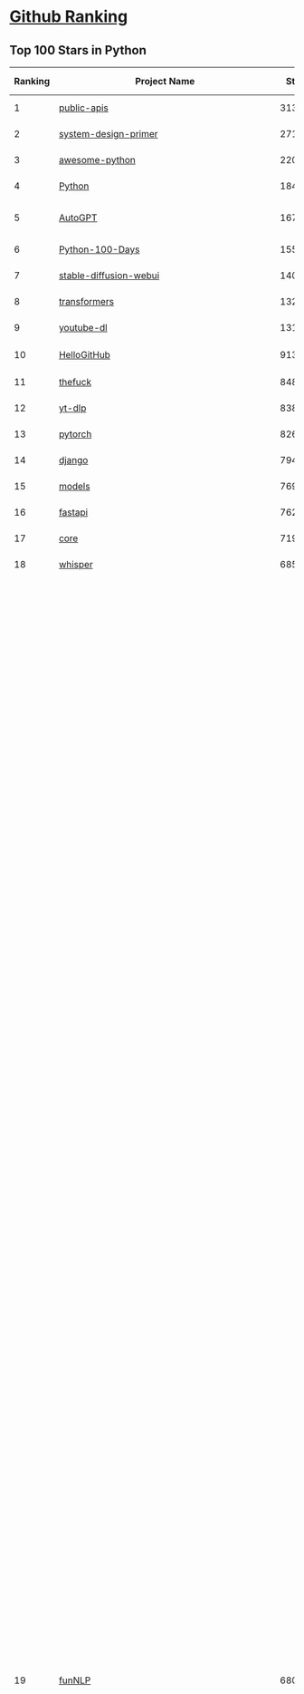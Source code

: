 [Github Ranking](../README.md)
==========

## Top 100 Stars in Python

| Ranking | Project Name | Stars | Forks | Language | Open Issues | Description | Last Commit |
| ------- | ------------ | ----- | ----- | -------- | ----------- | ----------- | ----------- |
| 1 | [public-apis](https://github.com/public-apis/public-apis) | 313486 | 33469 | Python | 23 | A collective list of free APIs | 2024-09-25T13:37:57Z |
| 2 | [system-design-primer](https://github.com/donnemartin/system-design-primer) | 271249 | 45771 | Python | 235 | Learn how to design large-scale systems. Prep for the system design interview.  Includes Anki flashcards. | 2024-08-07T10:09:11Z |
| 3 | [awesome-python](https://github.com/vinta/awesome-python) | 220353 | 24826 | Python | 0 | An opinionated list of awesome Python frameworks, libraries, software and resources. | 2024-08-11T17:10:18Z |
| 4 | [Python](https://github.com/TheAlgorithms/Python) | 184762 | 44440 | Python | 30 | All Algorithms implemented in Python | 2024-10-03T00:18:01Z |
| 5 | [AutoGPT](https://github.com/Significant-Gravitas/AutoGPT) | 167195 | 44188 | Python | 114 | AutoGPT is the vision of accessible AI for everyone, to use and to build on. Our mission is to provide the tools, so that you can focus on what matters. | 2024-10-03T02:04:36Z |
| 6 | [Python-100-Days](https://github.com/jackfrued/Python-100-Days) | 155407 | 52128 | Python | 533 | Python - 100天从新手到大师 | 2024-08-15T10:52:27Z |
| 7 | [stable-diffusion-webui](https://github.com/AUTOMATIC1111/stable-diffusion-webui) | 140605 | 26608 | Python | 2243 | Stable Diffusion web UI | 2024-09-09T04:52:14Z |
| 8 | [transformers](https://github.com/huggingface/transformers) | 132870 | 26500 | Python | 1018 | 🤗 Transformers: State-of-the-art Machine Learning for Pytorch, TensorFlow, and JAX. | 2024-10-02T21:18:47Z |
| 9 | [youtube-dl](https://github.com/ytdl-org/youtube-dl) | 131638 | 9970 | Python | 3703 | Command-line program to download videos from YouTube.com and other video sites | 2024-08-17T06:41:13Z |
| 10 | [HelloGitHub](https://github.com/521xueweihan/HelloGitHub) | 91341 | 9591 | Python | 145 | :octocat: 分享 GitHub 上有趣、入门级的开源项目。Share interesting, entry-level open source projects on GitHub. | 2024-09-28T06:51:48Z |
| 11 | [thefuck](https://github.com/nvbn/thefuck) | 84897 | 3430 | Python | 264 | Magnificent app which corrects your previous console command. | 2024-07-19T14:56:13Z |
| 12 | [yt-dlp](https://github.com/yt-dlp/yt-dlp) | 83861 | 6535 | Python | 1426 | A feature-rich command-line audio/video downloader | 2024-10-01T00:13:48Z |
| 13 | [pytorch](https://github.com/pytorch/pytorch) | 82630 | 22241 | Python | 13960 | Tensors and Dynamic neural networks in Python with strong GPU acceleration | 2024-10-03T02:55:50Z |
| 14 | [django](https://github.com/django/django) | 79430 | 31634 | Python | 0 | The Web framework for perfectionists with deadlines. | 2024-10-02T17:21:58Z |
| 15 | [models](https://github.com/tensorflow/models) | 76983 | 45783 | Python | 1067 | Models and examples built with TensorFlow | 2024-10-02T23:05:51Z |
| 16 | [fastapi](https://github.com/fastapi/fastapi) | 76200 | 6425 | Python | 44 | FastAPI framework, high performance, easy to learn, fast to code, ready for production | 2024-10-01T11:59:58Z |
| 17 | [core](https://github.com/home-assistant/core) | 71904 | 30127 | Python | 2263 | :house_with_garden: Open source home automation that puts local control and privacy first. | 2024-10-02T23:25:49Z |
| 18 | [whisper](https://github.com/openai/whisper) | 68530 | 8080 | Python | 0 | Robust Speech Recognition via Large-Scale Weak Supervision | 2024-09-30T18:21:19Z |
| 19 | [funNLP](https://github.com/fighting41love/funNLP) | 68036 | 14432 | Python | 25 | 中英文敏感词、语言检测、中外手机/电话归属地/运营商查询、名字推断性别、手机号抽取、身份证抽取、邮箱抽取、中日文人名库、中文缩写库、拆字词典、词汇情感值、停用词、反动词表、暴恐词表、繁简体转换、英文模拟中文发音、汪峰歌词生成器、职业名称词库、同义词库、反义词库、否定词库、汽车品牌词库、汽车零件词库、连续英文切割、各种中文词向量、公司名字大全、古诗词库、IT词库、财经词库、成语词库、地名词库、历史名人词库、诗词词库、医学词库、饮食词库、法律词库、汽车词库、动物词库、中文聊天语料、中文谣言数据、百度中文问答数据集、句子相似度匹配算法集合、bert资源、文本生成&摘要相关工具、cocoNLP信息抽取工具、国内电话号码正则匹配、清华大学XLORE:中英文跨语言百科知识图谱、清华大学人工智能技术系列报告、自然语言生成、NLU太难了系列、自动对联数据及机器人、用户名黑名单列表、罪名法务名词及分类模型、微信公众号语料、cs224n深度学习自然语言处理课程、中文手写汉字识别、中文自然语言处理 语料/数据集、变量命名神器、分词语料库+代码、任务型对话英文数据集、ASR 语音数据集 + 基于深度学习的中文语音识别系统、笑声检测器、Microsoft多语言数字/单位/如日期时间识别包、中华新华字典数据库及api(包括常用歇后语、成语、词语和汉字)、文档图谱自动生成、SpaCy 中文模型、Common Voice语音识别数据集新版、神经网络关系抽取、基于bert的命名实体识别、关键词(Keyphrase)抽取包pke、基于医疗领域知识图谱的问答系统、基于依存句法与语义角色标注的事件三元组抽取、依存句法分析4万句高质量标注数据、cnocr：用来做中文OCR的Python3包、中文人物关系知识图谱项目、中文nlp竞赛项目及代码汇总、中文字符数据、speech-aligner: 从“人声语音”及其“语言文本”产生音素级别时间对齐标注的工具、AmpliGraph: 知识图谱表示学习(Python)库：知识图谱概念链接预测、Scattertext 文本可视化(python)、语言/知识表示工具：BERT & ERNIE、中文对比英文自然语言处理NLP的区别综述、Synonyms中文近义词工具包、HarvestText领域自适应文本挖掘工具（新词发现-情感分析-实体链接等）、word2word：(Python)方便易用的多语言词-词对集：62种语言/3,564个多语言对、语音识别语料生成工具：从具有音频/字幕的在线视频创建自动语音识别(ASR)语料库、构建医疗实体识别的模型（包含词典和语料标注）、单文档非监督的关键词抽取、Kashgari中使用gpt-2语言模型、开源的金融投资数据提取工具、文本自动摘要库TextTeaser: 仅支持英文、人民日报语料处理工具集、一些关于自然语言的基本模型、基于14W歌曲知识库的问答尝试--功能包括歌词接龙and已知歌词找歌曲以及歌曲歌手歌词三角关系的问答、基于Siamese bilstm模型的相似句子判定模型并提供训练数据集和测试数据集、用Transformer编解码模型实现的根据Hacker News文章标题自动生成评论、用BERT进行序列标记和文本分类的模板代码、LitBank：NLP数据集——支持自然语言处理和计算人文学科任务的100部带标记英文小说语料、百度开源的基准信息抽取系统、虚假新闻数据集、Facebook: LAMA语言模型分析，提供Transformer-XL/BERT/ELMo/GPT预训练语言模型的统一访问接口、CommonsenseQA：面向常识的英文QA挑战、中文知识图谱资料、数据及工具、各大公司内部里大牛分享的技术文档 PDF 或者 PPT、自然语言生成SQL语句（英文）、中文NLP数据增强（EDA）工具、英文NLP数据增强工具 、基于医药知识图谱的智能问答系统、京东商品知识图谱、基于mongodb存储的军事领域知识图谱问答项目、基于远监督的中文关系抽取、语音情感分析、中文ULMFiT-情感分析-文本分类-语料及模型、一个拍照做题程序、世界各国大规模人名库、一个利用有趣中文语料库 qingyun 训练出来的中文聊天机器人、中文聊天机器人seqGAN、省市区镇行政区划数据带拼音标注、教育行业新闻语料库包含自动文摘功能、开放了对话机器人-知识图谱-语义理解-自然语言处理工具及数据、中文知识图谱：基于百度百科中文页面-抽取三元组信息-构建中文知识图谱、masr: 中文语音识别-提供预训练模型-高识别率、Python音频数据增广库、中文全词覆盖BERT及两份阅读理解数据、ConvLab：开源多域端到端对话系统平台、中文自然语言处理数据集、基于最新版本rasa搭建的对话系统、基于TensorFlow和BERT的管道式实体及关系抽取、一个小型的证券知识图谱/知识库、复盘所有NLP比赛的TOP方案、OpenCLaP：多领域开源中文预训练语言模型仓库、UER：基于不同语料+编码器+目标任务的中文预训练模型仓库、中文自然语言处理向量合集、基于金融-司法领域(兼有闲聊性质)的聊天机器人、g2pC：基于上下文的汉语读音自动标记模块、Zincbase 知识图谱构建工具包、诗歌质量评价/细粒度情感诗歌语料库、快速转化「中文数字」和「阿拉伯数字」、百度知道问答语料库、基于知识图谱的问答系统、jieba_fast 加速版的jieba、正则表达式教程、中文阅读理解数据集、基于BERT等最新语言模型的抽取式摘要提取、Python利用深度学习进行文本摘要的综合指南、知识图谱深度学习相关资料整理、维基大规模平行文本语料、StanfordNLP 0.2.0：纯Python版自然语言处理包、NeuralNLP-NeuralClassifier：腾讯开源深度学习文本分类工具、端到端的封闭域对话系统、中文命名实体识别：NeuroNER vs. BertNER、新闻事件线索抽取、2019年百度的三元组抽取比赛：“科学空间队”源码、基于依存句法的开放域文本知识三元组抽取和知识库构建、中文的GPT2训练代码、ML-NLP - 机器学习(Machine Learning)NLP面试中常考到的知识点和代码实现、nlp4han:中文自然语言处理工具集(断句/分词/词性标注/组块/句法分析/语义分析/NER/N元语法/HMM/代词消解/情感分析/拼写检查、XLM：Facebook的跨语言预训练语言模型、用基于BERT的微调和特征提取方法来进行知识图谱百度百科人物词条属性抽取、中文自然语言处理相关的开放任务-数据集-当前最佳结果、CoupletAI - 基于CNN+Bi-LSTM+Attention 的自动对对联系统、抽象知识图谱、MiningZhiDaoQACorpus - 580万百度知道问答数据挖掘项目、brat rapid annotation tool: 序列标注工具、大规模中文知识图谱数据：1.4亿实体、数据增强在机器翻译及其他nlp任务中的应用及效果、allennlp阅读理解:支持多种数据和模型、PDF表格数据提取工具 、 Graphbrain：AI开源软件库和科研工具，目的是促进自动意义提取和文本理解以及知识的探索和推断、简历自动筛选系统、基于命名实体识别的简历自动摘要、中文语言理解测评基准，包括代表性的数据集&基准模型&语料库&排行榜、树洞 OCR 文字识别 、从包含表格的扫描图片中识别表格和文字、语声迁移、Python口语自然语言处理工具集(英文)、 similarity：相似度计算工具包，java编写、海量中文预训练ALBERT模型 、Transformers 2.0 、基于大规模音频数据集Audioset的音频增强 、Poplar：网页版自然语言标注工具、图片文字去除，可用于漫画翻译 、186种语言的数字叫法库、Amazon发布基于知识的人-人开放领域对话数据集 、中文文本纠错模块代码、繁简体转换 、 Python实现的多种文本可读性评价指标、类似于人名/地名/组织机构名的命名体识别数据集 、东南大学《知识图谱》研究生课程(资料)、. 英文拼写检查库 、 wwsearch是企业微信后台自研的全文检索引擎、CHAMELEON：深度学习新闻推荐系统元架构 、 8篇论文梳理BERT相关模型进展与反思、DocSearch：免费文档搜索引擎、 LIDA：轻量交互式对话标注工具 、aili - the fastest in-memory index in the East 东半球最快并发索引 、知识图谱车音工作项目、自然语言生成资源大全 、中日韩分词库mecab的Python接口库、中文文本摘要/关键词提取、汉字字符特征提取器 (featurizer)，提取汉字的特征（发音特征、字形特征）用做深度学习的特征、中文生成任务基准测评 、中文缩写数据集、中文任务基准测评 - 代表性的数据集-基准(预训练)模型-语料库-baseline-工具包-排行榜、PySS3：面向可解释AI的SS3文本分类器机器可视化工具 、中文NLP数据集列表、COPE - 格律诗编辑程序、doccano：基于网页的开源协同多语言文本标注工具 、PreNLP：自然语言预处理库、简单的简历解析器，用来从简历中提取关键信息、用于中文闲聊的GPT2模型：GPT2-chitchat、基于检索聊天机器人多轮响应选择相关资源列表(Leaderboards、Datasets、Papers)、(Colab)抽象文本摘要实现集锦(教程 、词语拼音数据、高效模糊搜索工具、NLP数据增广资源集、微软对话机器人框架 、 GitHub Typo Corpus：大规模GitHub多语言拼写错误/语法错误数据集、TextCluster：短文本聚类预处理模块 Short text cluster、面向语音识别的中文文本规范化、BLINK：最先进的实体链接库、BertPunc：基于BERT的最先进标点修复模型、Tokenizer：快速、可定制的文本词条化库、中文语言理解测评基准，包括代表性的数据集、基准(预训练)模型、语料库、排行榜、spaCy 医学文本挖掘与信息提取 、 NLP任务示例项目代码集、 python拼写检查库、chatbot-list - 行业内关于智能客服、聊天机器人的应用和架构、算法分享和介绍、语音质量评价指标(MOSNet, BSSEval, STOI, PESQ, SRMR)、 用138GB语料训练的法文RoBERTa预训练语言模型 、BERT-NER-Pytorch：三种不同模式的BERT中文NER实验、无道词典 - 有道词典的命令行版本，支持英汉互查和在线查询、2019年NLP亮点回顾、 Chinese medical dialogue data 中文医疗对话数据集 、最好的汉字数字(中文数字)-阿拉伯数字转换工具、 基于百科知识库的中文词语多词义/义项获取与特定句子词语语义消歧、awesome-nlp-sentiment-analysis - 情感分析、情绪原因识别、评价对象和评价词抽取、LineFlow：面向所有深度学习框架的NLP数据高效加载器、中文医学NLP公开资源整理 、MedQuAD：(英文)医学问答数据集、将自然语言数字串解析转换为整数和浮点数、Transfer Learning in Natural Language Processing (NLP) 、面向语音识别的中文/英文发音辞典、Tokenizers：注重性能与多功能性的最先进分词器、CLUENER 细粒度命名实体识别 Fine Grained Named Entity Recognition、 基于BERT的中文命名实体识别、中文谣言数据库、NLP数据集/基准任务大列表、nlp相关的一些论文及代码, 包括主题模型、词向量(Word Embedding)、命名实体识别(NER)、文本分类(Text Classificatin)、文本生成(Text Generation)、文本相似性(Text Similarity)计算等，涉及到各种与nlp相关的算法，基于keras和tensorflow 、Python文本挖掘/NLP实战示例、 Blackstone：面向非结构化法律文本的spaCy pipeline和NLP模型通过同义词替换实现文本“变脸” 、中文 预训练 ELECTREA 模型: 基于对抗学习 pretrain Chinese Model 、albert-chinese-ner - 用预训练语言模型ALBERT做中文NER 、基于GPT2的特定主题文本生成/文本增广、开源预训练语言模型合集、多语言句向量包、编码、标记和实现：一种可控高效的文本生成方法、 英文脏话大列表 、attnvis：GPT2、BERT等transformer语言模型注意力交互可视化、CoVoST：Facebook发布的多语种语音-文本翻译语料库，包括11种语言(法语、德语、荷兰语、俄语、西班牙语、意大利语、土耳其语、波斯语、瑞典语、蒙古语和中文)的语音、文字转录及英文译文、Jiagu自然语言处理工具 - 以BiLSTM等模型为基础，提供知识图谱关系抽取 中文分词 词性标注 命名实体识别 情感分析 新词发现 关键词 文本摘要 文本聚类等功能、用unet实现对文档表格的自动检测，表格重建、NLP事件提取文献资源列表 、 金融领域自然语言处理研究资源大列表、CLUEDatasetSearch - 中英文NLP数据集：搜索所有中文NLP数据集，附常用英文NLP数据集 、medical_NER - 中文医学知识图谱命名实体识别 、(哈佛)讲因果推理的免费书、知识图谱相关学习资料/数据集/工具资源大列表、Forte：灵活强大的自然语言处理pipeline工具集 、Python字符串相似性算法库、PyLaia：面向手写文档分析的深度学习工具包、TextFooler：针对文本分类/推理的对抗文本生成模块、Haystack：灵活、强大的可扩展问答(QA)框架、中文关键短语抽取工具 | 2024-05-10T07:38:24Z |
| 20 | [flask](https://github.com/pallets/flask) | 67711 | 16172 | Python | 6 | The Python micro framework for building web applications. | 2024-09-01T16:04:17Z |
| 21 | [devops-exercises](https://github.com/bregman-arie/devops-exercises) | 66102 | 14746 | Python | 29 | Linux, Jenkins, AWS, SRE, Prometheus, Docker, Python, Ansible, Git, Kubernetes, Terraform, OpenStack, SQL, NoSQL, Azure, GCP, DNS, Elastic, Network, Virtualization. DevOps Interview Questions | 2024-08-31T08:15:03Z |
| 22 | [awesome-machine-learning](https://github.com/josephmisiti/awesome-machine-learning) | 65556 | 14593 | Python | 2 | A curated list of awesome Machine Learning frameworks, libraries and software. | 2024-08-07T17:16:24Z |
| 23 | [gpt_academic](https://github.com/binary-husky/gpt_academic) | 64478 | 7977 | Python | 336 | 为GPT/GLM等LLM大语言模型提供实用化交互接口，特别优化论文阅读/润色/写作体验，模块化设计，支持自定义快捷按钮&函数插件，支持Python和C++等项目剖析&自译解功能，PDF/LaTex论文翻译&总结功能，支持并行问询多种LLM模型，支持chatglm3等本地模型。接入通义千问, deepseekcoder, 讯飞星火, 文心一言, llama2, rwkv, claude2, moss等。 | 2024-10-01T11:59:26Z |
| 24 | [manim](https://github.com/3b1b/manim) | 62896 | 5827 | Python | 412 | Animation engine for explanatory math videos | 2024-10-01T18:28:43Z |
| 25 | [cpython](https://github.com/python/cpython) | 62679 | 30061 | Python | 7076 | The Python programming language | 2024-10-02T23:32:31Z |
| 26 | [ansible](https://github.com/ansible/ansible) | 62501 | 23839 | Python | 513 | Ansible is a radically simple IT automation platform that makes your applications and systems easier to deploy and maintain. Automate everything from code deployment to network configuration to cloud management, in a language that approaches plain English, using SSH, with no agents to install on remote systems. https://docs.ansible.com. | 2024-10-02T22:49:35Z |
| 27 | [d2l-zh](https://github.com/d2l-ai/d2l-zh) | 61810 | 10891 | Python | 0 | 《动手学深度学习》：面向中文读者、能运行、可讨论。中英文版被70多个国家的500多所大学用于教学。 | 2024-07-30T09:32:19Z |
| 28 | [keras](https://github.com/keras-team/keras) | 61693 | 19426 | Python | 231 | Deep Learning for humans | 2024-10-02T17:59:33Z |
| 29 | [PayloadsAllTheThings](https://github.com/swisskyrepo/PayloadsAllTheThings) | 60369 | 14519 | Python | 0 | A list of useful payloads and bypass for Web Application Security and Pentest/CTF | 2024-10-02T14:31:47Z |
| 30 | [gpt4free](https://github.com/xtekky/gpt4free) | 60178 | 13228 | Python | 20 | The official gpt4free repository \| various collection of powerful language models | 2024-09-29T20:48:32Z |
| 31 | [scikit-learn](https://github.com/scikit-learn/scikit-learn) | 59627 | 25305 | Python | 1551 | scikit-learn: machine learning in Python | 2024-10-02T20:53:26Z |
| 32 | [sherlock](https://github.com/sherlock-project/sherlock) | 59201 | 6784 | Python | 95 | Hunt down social media accounts by username across social networks | 2024-08-30T05:21:09Z |
| 33 | [screenshot-to-code](https://github.com/abi/screenshot-to-code) | 56403 | 6947 | Python | 56 | Drop in a screenshot and convert it to clean code (HTML/Tailwind/React/Vue) | 2024-09-26T14:56:18Z |
| 34 | [llama](https://github.com/meta-llama/llama) | 55809 | 9513 | Python | 331 | Inference code for Llama models | 2024-08-18T07:07:28Z |
| 35 | [localstack](https://github.com/localstack/localstack) | 55682 | 3969 | Python | 316 | 💻 A fully functional local AWS cloud stack. Develop and test your cloud & Serverless apps offline | 2024-10-03T00:19:20Z |
| 36 | [annotated_deep_learning_paper_implementations](https://github.com/labmlai/annotated_deep_learning_paper_implementations) | 54446 | 5621 | Python | 28 | 🧑‍🏫 60+ Implementations/tutorials of deep learning papers with side-by-side notes 📝; including transformers (original, xl, switch, feedback, vit, ...), optimizers (adam, adabelief, sophia, ...), gans(cyclegan, stylegan2, ...), 🎮 reinforcement learning (ppo, dqn), capsnet, distillation, ... 🧠 | 2024-08-24T09:18:59Z |
| 37 | [private-gpt](https://github.com/zylon-ai/private-gpt) | 53760 | 7216 | Python | 214 | Interact with your documents using the power of GPT, 100% privately, no data leaks | 2024-09-26T14:30:31Z |
| 38 | [face_recognition](https://github.com/ageitgey/face_recognition) | 53011 | 13449 | Python | 754 | The world's simplest facial recognition api for Python and the command line | 2024-08-21T06:22:36Z |
| 39 | [scrapy](https://github.com/scrapy/scrapy) | 52599 | 10489 | Python | 449 | Scrapy, a fast high-level web crawling & scraping framework for Python. | 2024-10-02T08:04:03Z |
| 40 | [open-interpreter](https://github.com/OpenInterpreter/open-interpreter) | 52443 | 4627 | Python | 192 | A natural language interface for computers | 2024-09-26T07:13:34Z |
| 41 | [Real-Time-Voice-Cloning](https://github.com/CorentinJ/Real-Time-Voice-Cloning) | 52283 | 8747 | Python | 192 | Clone a voice in 5 seconds to generate arbitrary speech in real-time | 2024-08-14T19:54:03Z |
| 42 | [ComfyUI](https://github.com/comfyanonymous/ComfyUI) | 52222 | 5495 | Python | 1693 | The most powerful and modular diffusion model GUI, api and backend with a graph/nodes interface. | 2024-10-02T08:34:22Z |
| 43 | [gpt-engineer](https://github.com/gpt-engineer-org/gpt-engineer) | 52120 | 6789 | Python | 10 | Platform to experiment with the AI Software Engineer. Terminal based. NOTE: Very different from https://gptengineer.app | 2024-09-12T13:16:33Z |
| 44 | [requests](https://github.com/psf/requests) | 52050 | 9308 | Python | 178 | A simple, yet elegant, HTTP library. | 2024-09-30T17:32:23Z |
| 45 | [faceswap](https://github.com/deepfakes/faceswap) | 52033 | 13177 | Python | 21 | Deepfakes Software For All | 2024-08-17T00:29:36Z |
| 46 | [you-get](https://github.com/soimort/you-get) | 50271 | 9412 | Python | 0 | :arrow_double_down: Dumb downloader that scrapes the web | 2024-08-19T20:29:59Z |
| 47 | [hackingtool](https://github.com/Z4nzu/hackingtool) | 50001 | 5366 | Python | 36 | ALL IN ONE Hacking Tool For Hackers | 2024-07-31T13:30:04Z |
| 48 | [yolov5](https://github.com/ultralytics/yolov5) | 49995 | 16162 | Python | 116 | YOLOv5 🚀 in PyTorch > ONNX > CoreML > TFLite | 2024-10-01T10:52:38Z |
| 49 | [openpilot](https://github.com/commaai/openpilot) | 49612 | 9017 | Python | 135 | openpilot is an operating system for robotics. Currently, it upgrades the driver assistance system in 275+ supported cars. | 2024-10-03T03:01:30Z |
| 50 | [grok-1](https://github.com/xai-org/grok-1) | 49462 | 8328 | Python | 72 | Grok open release | 2024-08-30T04:17:25Z |
| 51 | [rich](https://github.com/Textualize/rich) | 49048 | 1712 | Python | 162 | Rich is a Python library for rich text and beautiful formatting in the terminal. | 2024-10-01T14:01:33Z |
| 52 | [professional-programming](https://github.com/charlax/professional-programming) | 46490 | 3709 | Python | 4 | A collection of learning resources for curious software engineers | 2024-09-30T17:58:51Z |
| 53 | [big-list-of-naughty-strings](https://github.com/minimaxir/big-list-of-naughty-strings) | 46160 | 2126 | Python | 67 | The Big List of Naughty Strings is a list of strings which have a high probability of causing issues when used as user-input data. | 2024-04-18T03:26:59Z |
| 54 | [MetaGPT](https://github.com/geekan/MetaGPT) | 44007 | 5238 | Python | 308 | 🌟 The Multi-Agent Framework: First AI Software Company, Towards Natural Language Programming | 2024-09-29T07:38:02Z |
| 55 | [pandas](https://github.com/pandas-dev/pandas) | 43413 | 17834 | Python | 3522 | Flexible and powerful data analysis / manipulation library for Python, providing labeled data structures similar to R data.frame objects, statistical functions, and much more | 2024-10-02T21:23:48Z |
| 56 | [PaddleOCR](https://github.com/PaddlePaddle/PaddleOCR) | 42980 | 7715 | Python | 115 | Awesome multilingual OCR toolkits based on PaddlePaddle (practical ultra lightweight OCR system, support 80+ languages recognition, provide data annotation and synthesis tools, support training and deployment among server, mobile, embedded and IoT devices) | 2024-10-02T11:10:04Z |
| 57 | [30-Days-Of-Python](https://github.com/Asabeneh/30-Days-Of-Python) | 41592 | 7947 | Python | 68 | 30 days of Python programming challenge is a step-by-step guide to learn the Python programming language in 30 days. This challenge may take more than100 days, follow your own pace.  These videos may help too: https://www.youtube.com/channel/UC7PNRuno1rzYPb1xLa4yktw | 2024-08-17T23:00:53Z |
| 58 | [Fooocus](https://github.com/lllyasviel/Fooocus) | 40472 | 5647 | Python | 173 | Focus on prompting and generating | 2024-08-21T01:49:14Z |
| 59 | [ChatGLM-6B](https://github.com/THUDM/ChatGLM-6B) | 40465 | 5193 | Python | 548 | ChatGLM-6B: An Open Bilingual Dialogue Language Model \| 开源双语对话语言模型 | 2024-06-27T04:05:25Z |
| 60 | [python-patterns](https://github.com/faif/python-patterns) | 40271 | 6928 | Python | 10 | A collection of design patterns/idioms in Python | 2024-09-05T20:53:59Z |
| 61 | [text-generation-webui](https://github.com/oobabooga/text-generation-webui) | 39839 | 5229 | Python | 235 | A Gradio web UI for Large Language Models. | 2024-10-01T20:49:49Z |
| 62 | [ailearning](https://github.com/apachecn/ailearning) | 39208 | 11418 | Python | 3 | AiLearning：数据分析+机器学习实战+线性代数+PyTorch+NLTK+TF2 | 2024-03-04T02:15:13Z |
| 63 | [black](https://github.com/psf/black) | 38696 | 2429 | Python | 353 | The uncompromising Python code formatter | 2024-09-30T15:00:34Z |
| 64 | [sentry](https://github.com/getsentry/sentry) | 38689 | 4152 | Python | 2692 | Developer-first error tracking and performance monitoring | 2024-10-03T02:23:18Z |
| 65 | [ColossalAI](https://github.com/hpcaitech/ColossalAI) | 38688 | 4337 | Python | 390 | Making large AI models cheaper, faster and more accessible | 2024-09-30T17:48:16Z |
| 66 | [stablediffusion](https://github.com/Stability-AI/stablediffusion) | 38641 | 4988 | Python | 234 | High-Resolution Image Synthesis with Latent Diffusion Models | 2024-09-20T21:20:35Z |
| 67 | [cheat.sh](https://github.com/chubin/cheat.sh) | 38195 | 1780 | Python | 119 | the only cheat sheet you need | 2024-06-22T19:07:48Z |
| 68 | [Deep-Learning-Papers-Reading-Roadmap](https://github.com/floodsung/Deep-Learning-Papers-Reading-Roadmap) | 38004 | 7302 | Python | 49 | Deep Learning papers reading roadmap for anyone who are eager to learn this amazing tech! | 2022-11-27T13:18:32Z |
| 69 | [bert](https://github.com/google-research/bert) | 37934 | 9571 | Python | 790 | TensorFlow code and pre-trained models for BERT | 2024-07-23T23:39:41Z |
| 70 | [odoo](https://github.com/odoo/odoo) | 37822 | 24557 | Python | 2800 | Odoo. Open Source Apps To Grow Your Business. | 2024-10-02T21:47:09Z |
| 71 | [Deep-Live-Cam](https://github.com/hacksider/Deep-Live-Cam) | 37509 | 5327 | Python | 240 | real time face swap and one-click video deepfake with only a single image | 2024-10-02T13:08:38Z |
| 72 | [diagrams](https://github.com/mingrammer/diagrams) | 37350 | 2432 | Python | 308 | :art: Diagram as Code for prototyping cloud system architectures | 2024-10-02T01:29:43Z |
| 73 | [Open-Assistant](https://github.com/LAION-AI/Open-Assistant) | 36979 | 3229 | Python | 225 | OpenAssistant is a chat-based assistant that understands tasks, can interact with third-party systems, and retrieve information dynamically to do so. | 2024-08-17T01:55:35Z |
| 74 | [FastChat](https://github.com/lm-sys/FastChat) | 36575 | 4516 | Python | 764 | An open platform for training, serving, and evaluating large language models. Release repo for Vicuna and Chatbot Arena. | 2024-09-25T23:04:00Z |
| 75 | [interview_internal_reference](https://github.com/0voice/interview_internal_reference) | 36564 | 9435 | Python | 27 | 2023年最新总结，阿里，腾讯，百度，美团，头条等技术面试题目，以及答案，专家出题人分析汇总。 | 2024-05-20T12:04:02Z |
| 76 | [airflow](https://github.com/apache/airflow) | 36535 | 14149 | Python | 963 | Apache Airflow - A platform to programmatically author, schedule, and monitor workflows | 2024-10-03T02:31:41Z |
| 77 | [nanoGPT](https://github.com/karpathy/nanoGPT) | 36492 | 5732 | Python | 212 | The simplest, fastest repository for training/finetuning medium-sized GPTs. | 2024-08-19T10:49:32Z |
| 78 | [python-cheatsheet](https://github.com/gto76/python-cheatsheet) | 36177 | 6462 | Python | 5 | Comprehensive Python Cheatsheet | 2024-10-02T18:06:23Z |
| 79 | [quivr](https://github.com/QuivrHQ/quivr) | 36163 | 3512 | Python | 104 | Open-source RAG Framework for building GenAI Second Brains 🧠  Build productivity assistant (RAG) ⚡️🤖 Chat with your docs (PDF, CSV, ...)  & apps using Langchain, GPT 3.5 / 4 turbo, Private, Anthropic, VertexAI, Ollama, LLMs, Groq  that you can share with users !  Efficient retrieval augmented generation framework | 2024-10-02T22:25:23Z |
| 80 | [mitmproxy](https://github.com/mitmproxy/mitmproxy) | 36134 | 3998 | Python | 311 | An interactive TLS-capable intercepting HTTP proxy for penetration testers and software developers. | 2024-10-02T17:14:18Z |
| 81 | [llama_index](https://github.com/run-llama/llama_index) | 35843 | 5081 | Python | 572 | LlamaIndex is a data framework for your LLM applications | 2024-10-02T23:16:58Z |
| 82 | [wtfpython](https://github.com/satwikkansal/wtfpython) | 35691 | 2654 | Python | 72 | What the f*ck Python? 😱 | 2024-06-13T13:18:00Z |
| 83 | [DragGAN](https://github.com/XingangPan/DragGAN) | 35656 | 3448 | Python | 142 | Official Code for DragGAN (SIGGRAPH 2023) | 2024-05-18T17:51:40Z |
| 84 | [GFPGAN](https://github.com/TencentARC/GFPGAN) | 35631 | 5896 | Python | 346 | GFPGAN aims at developing Practical Algorithms for Real-world Face Restoration. | 2024-07-26T18:44:02Z |
| 85 | [MockingBird](https://github.com/babysor/MockingBird) | 35022 | 5196 | Python | 465 | 🚀AI拟声: 5秒内克隆您的声音并生成任意语音内容 Clone a voice in 5 seconds to generate arbitrary speech in real-time | 2024-08-29T09:52:56Z |
| 86 | [DeepSpeed](https://github.com/microsoft/DeepSpeed) | 34963 | 4060 | Python | 984 | DeepSpeed is a deep learning optimization library that makes distributed training and inference easy, efficient, and effective. | 2024-10-02T22:02:15Z |
| 87 | [streamlit](https://github.com/streamlit/streamlit) | 34896 | 3026 | Python | 915 | Streamlit — A faster way to build and share data apps. | 2024-10-03T01:56:10Z |
| 88 | [gym](https://github.com/openai/gym) | 34575 | 8592 | Python | 102 | A toolkit for developing and comparing reinforcement learning algorithms. | 2024-05-02T16:09:06Z |
| 89 | [TaskMatrix](https://github.com/chenfei-wu/TaskMatrix) | 34517 | 3315 | Python | 218 | None | 2024-01-06T02:41:20Z |
| 90 | [TTS](https://github.com/coqui-ai/TTS) | 34245 | 4147 | Python | 73 | 🐸💬 - a deep learning toolkit for Text-to-Speech, battle-tested in research and production | 2024-08-16T12:07:14Z |
| 91 | [12306](https://github.com/testerSunshine/12306) | 33847 | 9808 | Python | 225 | 12306智能刷票，订票 | 2023-04-02T03:19:43Z |
| 92 | [HanLP](https://github.com/hankcs/HanLP) | 33623 | 10041 | Python | 9 | 中文分词 词性标注 命名实体识别 依存句法分析 成分句法分析 语义依存分析 语义角色标注 指代消解 风格转换 语义相似度 新词发现 关键词短语提取 自动摘要 文本分类聚类 拼音简繁转换 自然语言处理 | 2024-09-08T00:16:16Z |
| 93 | [WeChatMsg](https://github.com/LC044/WeChatMsg) | 33601 | 3519 | Python | 54 | 提取微信聊天记录，将其导出成HTML、Word、Excel文档永久保存，对聊天记录进行分析生成年度聊天报告，用聊天数据训练专属于个人的AI聊天助手 | 2024-09-23T14:08:08Z |
| 94 | [shadowsocks](https://github.com/shadowsocks/shadowsocks) | 33573 | 18613 | Python | 0 | None | 2024-04-01T09:07:32Z |
| 95 | [cli](https://github.com/httpie/cli) | 33536 | 3673 | Python | 161 | 🥧 HTTPie CLI  — modern, user-friendly command-line HTTP client for the API era. JSON support, colors, sessions, downloads, plugins & more. | 2024-08-21T02:27:13Z |
| 96 | [GPT-SoVITS](https://github.com/RVC-Boss/GPT-SoVITS) | 33452 | 3839 | Python | 557 | 1 min voice data can also be used to train a good TTS model! (few shot voice cloning) | 2024-10-02T14:47:07Z |
| 97 | [ray](https://github.com/ray-project/ray) | 33281 | 5625 | Python | 3532 | Ray is a unified framework for scaling AI and Python applications. Ray consists of a core distributed runtime and a set of AI Libraries for accelerating ML workloads. | 2024-10-02T23:44:53Z |
| 98 | [jieba](https://github.com/fxsjy/jieba) | 33157 | 6722 | Python | 624 | 结巴中文分词 | 2024-08-21T09:23:45Z |
| 99 | [XX-Net](https://github.com/XX-net/XX-Net) | 33022 | 7695 | Python | 7893 | A proxy tool to bypass GFW. | 2024-06-11T04:53:12Z |
| 100 | [ccxt](https://github.com/ccxt/ccxt) | 32626 | 7489 | Python | 830 | A JavaScript / TypeScript / Python / C# / PHP cryptocurrency trading API with support for more than 100 bitcoin/altcoin exchanges | 2024-10-02T18:39:16Z |


